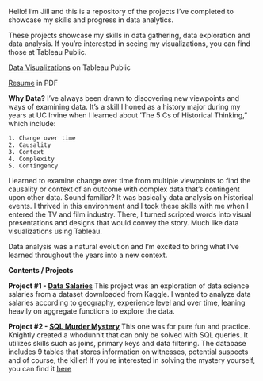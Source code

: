 Hello! I’m Jill and this is a repository of the projects I’ve completed to showcase my skills and progress in data analytics. 

These projects showcase my skills in data gathering, data exploration and data analysis. If you’re interested in seeing my visualizations, you can find those at Tableau Public. 

[Data Visualizations](https://public.tableau.com/app/profile/jill.salaver) on Tableau Public

[Resume](Salaver_Jill_Resume.pdf) in PDF


**Why Data?**
I’ve always been drawn to discovering new viewpoints and ways of examining data. It’s a skill I honed as a history major during my years at UC Irvine when I learned about ’The 5 Cs of Historical Thinking,” which include: 

	1. Change over time
	2. Causality
	3. Context
	4. Complexity
	5. Contingency

I learned to examine change over time from multiple viewpoints to find the causality or context of an outcome with complex data that’s contingent upon other data. Sound familiar? It was basically data analysis on historical events. I thrived in this environment and I took these skills with me when I entered the TV and film industry. There, I turned scripted words into visual presentations and designs that would convey the story. Much like data visualizations using Tableau. 

Data analysis was a natural evolution and I’m excited to bring what I’ve learned throughout the years into a new context. 



**Contents / Projects**

**Project #1 - [Data Salaries](https://github.com/jillsalaver/SQL/blob/f153c0da6ea4e08b368e9e212a92be6e977e19b4/Data%20Salaries.sql)**
This project was an exploration of data science salaries from a dataset downloaded from Kaggle. I wanted to analyze data salaries according to geography, experience level and over time, leaning heavily on aggregate functions to explore the data. 


**Project #2 - [SQL Murder Mystery](https://github.com/jillsalaver/SQL/blob/f153c0da6ea4e08b368e9e212a92be6e977e19b4/SQL%20Murder%20Mystery)**
This one was for pure fun and practice. Knightly created a whodunnit that can only be solved with SQL queries. It utilizes skills such as joins, primary keys and data filtering. The database includes 9 tables that stores information on witnesses, potential suspects and of course, the killer! If you're interested in solving the mystery yourself, you can find it [here](https://mystery.knightlab.com/)
